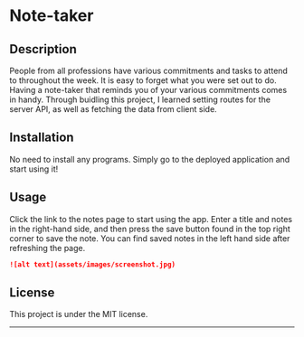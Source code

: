 # Note-taker

## Description

People from all professions have various commitments and tasks to attend to throughout the week. It is easy to forget what you were set out to do. Having a note-taker that reminds you of your various commitments comes in handy. Through buidling this project, I learned setting routes for the server API, as well as fetching the data from client side. 


## Installation

No need to install any programs. Simply go to the deployed application and start using it!

## Usage

Click the link to the notes page to start using the app. Enter a title and notes in the right-hand side, and then press the save button found in the top right corner to save the note. You can find saved notes in the left hand side after refreshing the page. 

```md
![alt text](assets/images/screenshot.jpg)
```


## License

This project is under the MIT license.

---
